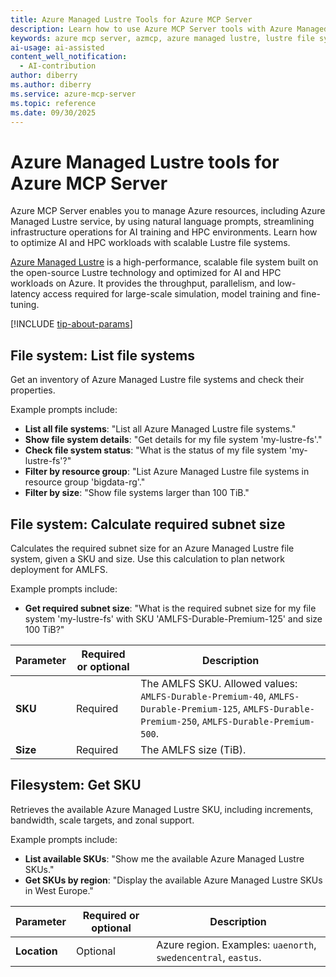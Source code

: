 ```yaml
---
title: Azure Managed Lustre Tools for Azure MCP Server
description: Learn how to use Azure MCP Server tools with Azure Managed Lustre to manage and analyze scalable Lustre file systems. 
keywords: azure mcp server, azmcp, azure managed lustre, lustre file systems
ai-usage: ai-assisted
content_well_notification: 
  - AI-contribution
author: diberry
ms.author: diberry
ms.service: azure-mcp-server
ms.topic: reference
ms.date: 09/30/2025
---
```


# Azure Managed Lustre tools for Azure MCP Server

Azure MCP Server enables you to manage Azure resources, including Azure Managed Lustre service, by using natural language prompts, streamlining infrastructure operations for AI training and HPC environments. Learn how to optimize AI and HPC workloads with scalable Lustre file systems.

[Azure Managed Lustre](/azure/azure-managed-lustre/amlfs-overview) is a high-performance, scalable file system built on the open-source Lustre technology and optimized for AI and HPC workloads on Azure. It provides the throughput, parallelism, and low-latency access required for large-scale simulation, model training and fine-tuning.‌

[!INCLUDE [tip-about-params](../includes/tools/parameter-consideration.md)]

## File system: List file systems

Get an inventory of Azure Managed Lustre file systems and check their properties.

Example prompts include:

- **List all file systems**: "List all Azure Managed Lustre file systems."
- **Show file system details**: "Get details for my file system 'my-lustre-fs'."
- **Check file system status**: "What is the status of my file system 'my-lustre-fs'?"
- **Filter by resource group**: "List Azure Managed Lustre file systems in resource group 'bigdata-rg'."
- **Filter by size**: "Show file systems larger than 100 TiB."

## File system: Calculate required subnet size

Calculates the required subnet size for an Azure Managed Lustre file system, given a SKU and size. Use this calculation to plan network deployment for AMLFS.

Example prompts include:

- **Get required subnet size**: "What is the required subnet size for my file system 'my-lustre-fs' with SKU 'AMLFS-Durable-Premium-125' and size 100 TiB?"

| Parameter |  Required or optional | Description |
|-----------------------|----------------------|-------------|
| **SKU** |  Required | The AMLFS SKU. Allowed values: `AMLFS-Durable-Premium-40`, `AMLFS-Durable-Premium-125`, `AMLFS-Durable-Premium-250`, `AMLFS-Durable-Premium-500`. |
| **Size** |  Required | The AMLFS size (TiB). |

## Filesystem: Get SKU

<!-- `azmcp azuremanagedlustre filesystem sku get` -->

Retrieves the available Azure Managed Lustre SKU, including increments, bandwidth, scale targets, and zonal support. 

Example prompts include: 

* **List available SKUs**: "Show me the available Azure Managed Lustre SKUs."
* **Get SKUs by region**: "Display the available Azure Managed Lustre SKUs in West Europe."

| Parameter |  Required or optional | Description |
|-----------------------|----------------------|-------------|
| **Location** |  Optional | Azure region. Examples: `uaenorth`, `swedencentral`, `eastus`. |
